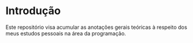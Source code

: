 # Introdução

Este repositório visa acumular as anotações gerais teóricas à respeito dos meus estudos pessoais na área da programação.

